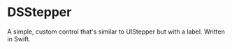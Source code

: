DSStepper
=========

A simple, custom control that's similar to UIStepper but with a label. Written in Swift.
